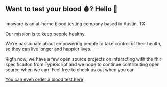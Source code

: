 ## Want to test your blood 🩸? Hello 👋

imaware is an at-home blood testing company based in Austin, TX

Our mission is to keep people healthy.

We’re passionate about empowering people to take control of their health, so they can live longer and happier lives.

Rigth now, we have a few open source projects on interacting with the fhir specificaiton from TypeScript and we hope 
to continue contributing open source when we can. Feel free to check us out when you can

[You can even order a blood test here](https://www.imaware.health/shop)

<!--

**Here are some ideas to get you started:**

🙋‍♀️ A short introduction - what is your organization all about?
🌈 Contribution guidelines - how can the community get involved?
👩‍💻 Useful resources - where can the community find your docs? Is there anything else the community should know?
🍿 Fun facts - what does your team eat for breakfast?
🧙 Remember, you can do mighty things with the power of [Markdown](https://guides.github.com/features/mastering-markdown/)
-->
